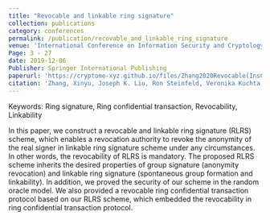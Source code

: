 ```yaml
---
title: "Revocable and linkable ring signature"
collection: publications
category: conferences
permalink: /publication/recovable_and_linkable_ring_signature
venue: 'International Conference on Information Security and Cryptology  (Inscrypt 2019)'
Page: 3 - 27
date: 2019-12-06
Publisher: Springer International Publishing
paperurl: 'https://cryptome-xyz.github.io/files/Zhang2020Revocable(InsCrypt).pdf'
citation: 'Zhang, Xinyu, Joseph K. Liu, Ron Steinfeld, Veronika Kuchta, and Jiangshan Yu. "Revocable and linkable ring signature." In Information Security and Cryptology: 15th International Conference, Inscrypt 2019, Nanjing, China, December 6–8, 2019, Revised Selected Papers 15, pp. 3-27. Springer International Publishing, 2020.'
---
```


Keywords: Ring signature, Ring confidential transaction, Revocability, Linkability

In this paper, we construct a revocable and linkable ring signature (RLRS) scheme, which enables a revocation authority to revoke the anonymity of the real signer in linkable ring signature scheme under any circumstances. In other words, the revocability of RLRS is mandatory. The proposed RLRS scheme inherits the desired properties of group signature (anonymity revocation) and linkable ring signature (spontaneous group formation and linkability). In addition, we proved the security of our scheme in the random oracle model. We also provided a revocable ring confidential transaction protocol based on our RLRS scheme, which embedded the revocability in ring confidential transaction protocol.

